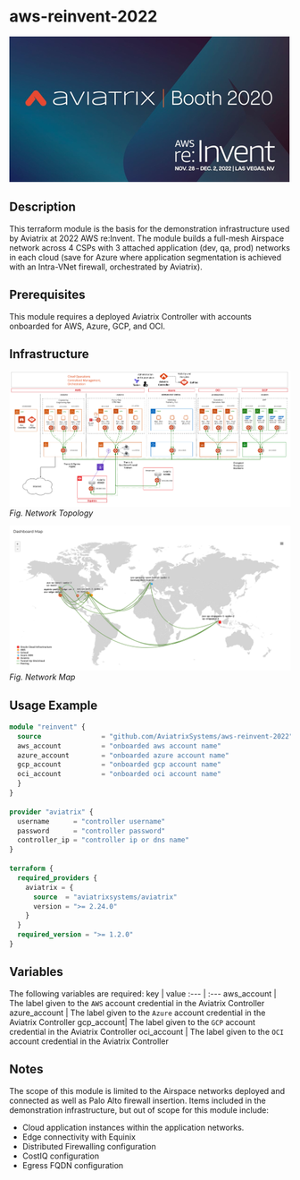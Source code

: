 # aws-reinvent-2022

![re:Invent](images/reinvent.png)

## Description

This terraform module is the basis for the demonstration infrastructure used by Aviatrix at 2022 AWS re:Invent. The module builds a full-mesh Airspace network across 4 CSPs with 3 attached application (dev, qa, prod) networks in each cloud (save for Azure where application segmentation is achieved with an Intra-VNet firewall, orchestrated by Aviatrix).

## Prerequisites

This module requires a deployed Aviatrix Controller with accounts onboarded for AWS, Azure, GCP, and OCI.

## Infrastructure

![Toplogy](images/avx.png)  
_Fig. Network Topology_  

![Map](images/map.png)  
_Fig. Network Map_  

## Usage Example

```terraform
module "reinvent" {
  source               = "github.com/AviatrixSystems/aws-reinvent-2022"
  aws_account          = "onboarded aws account name"
  azure_account        = "onboarded azure account name"
  gcp_account          = "onboarded gcp account name"
  oci_account          = "onboarded oci account name"
  }
}

provider "aviatrix" {
  username      = "controller username"
  password      = "controller password"
  controller_ip = "controller ip or dns name"
}

terraform {
  required_providers {
    aviatrix = {
      source  = "aviatrixsystems/aviatrix"
      version = ">= 2.24.0"
    }
  }
  required_version = ">= 1.2.0"
}

```

## Variables

The following variables are required:
key | value
:--- | :---
aws_account | The label given to the `AWS` account credential in the Aviatrix Controller
azure_account | The label given to the `Azure` account credential in the Aviatrix Controller
gcp_account| The label given to the `GCP` account credential in the Aviatrix Controller
oci_account | The label given to the `OCI` account credential in the Aviatrix Controller

## Notes

The scope of this module is limited to the Airspace networks deployed and connected as well as Palo Alto firewall insertion. Items included in the demonstration infrastructure, but out of scope for this module include:

- Cloud application instances within the application networks.
- Edge connectivity with Equinix
- Distributed Firewalling configuration
- CostIQ configuration
- Egress FQDN configuration
